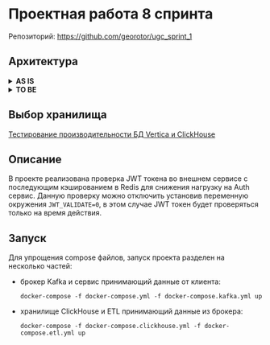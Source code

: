 # Проектная работа 8 спринта

Репозиторий: https://github.com/georotor/ugc_sprint_1

## Архитектура
<details><summary><b>AS IS</b></summary>

![Архитектура AS IS](https://github.com/georotor/ugc_sprint_1/blob/main/docs/as_is.png?raw=true)

</details>

<details><summary><b>TO BE</b></summary>

![Архитектура TO BE](https://github.com/georotor/ugc_sprint_1/blob/main/docs/to_be.png?raw=true)

</details>

## Выбор хранилища
[Тестирование производительности БД Vertica и ClickHouse](https://github.com/georotor/ugc_sprint_1/tree/main/db_reasearch)

## Описание
В проекте реализована проверка JWT токена во внешнем сервисе с последующим кэшированием в Redis для снижения нагрузку на Auth сервис.
Данную проверку можно отключить установив переменную окружения `JWT_VALIDATE=0`, в этом случае JWT токен будет проверяться только на время действия.  

## Запуск
Для упрощения compose файлов, запуск проекта разделен на несколько частей:
- брокер Kafka и сервис принимающий данные от клиента:
  ```commandline
  docker-compose -f docker-compose.yml -f docker-compose.kafka.yml up
  ```
  
- хранилище ClickHouse и ETL принимающий данные из брокера:
  ```commandline
  docker-compose -f docker-compose.clickhouse.yml -f docker-compose.etl.yml up
  ```


